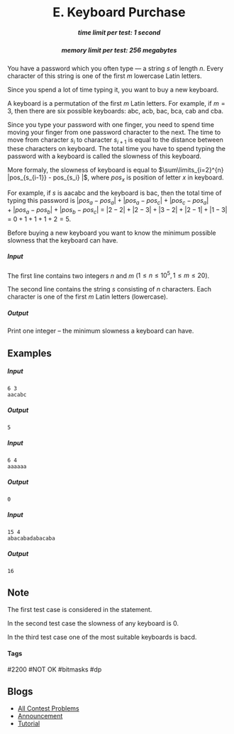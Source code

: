 <h1 style='text-align: center;'> E. Keyboard Purchase</h1>

<h5 style='text-align: center;'>time limit per test: 1 second</h5>
<h5 style='text-align: center;'>memory limit per test: 256 megabytes</h5>

You have a password which you often type — a string $s$ of length $n$. Every character of this string is one of the first $m$ lowercase Latin letters.

Since you spend a lot of time typing it, you want to buy a new keyboard.

A keyboard is a permutation of the first $m$ Latin letters. For example, if $m = 3$, then there are six possible keyboards: abc, acb, bac, bca, cab and cba.

Since you type your password with one finger, you need to spend time moving your finger from one password character to the next. The time to move from character $s_i$ to character $s_{i+1}$ is equal to the distance between these characters on keyboard. The total time you have to spend typing the password with a keyboard is called the slowness of this keyboard.

More formaly, the slowness of keyboard is equal to $\sum\limits_{i=2}^{n} |pos_{s_{i-1}} - pos_{s_i} |$, where $pos_x$ is position of letter $x$ in keyboard.

For example, if $s$ is aacabc and the keyboard is bac, then the total time of typing this password is $|pos_a - pos_a| + |pos_a - pos_c| + |pos_c - pos_a| + |pos_a - pos_b| + |pos_b - pos_c|$ = $|2 - 2| + |2 - 3| + |3 - 2| + |2 - 1| + |1 - 3|$ = $0 + 1 + 1 + 1 + 2 = 5$.

Before buying a new keyboard you want to know the minimum possible slowness that the keyboard can have. 

##### Input

The first line contains two integers $n$ and $m$ ($1 \le n \le 10^5, 1 \le m \le 20$).

The second line contains the string $s$ consisting of $n$ characters. Each character is one of the first $m$ Latin letters (lowercase).

##### Output

Print one integer – the minimum slowness a keyboard can have.

## Examples

##### Input


```text
6 3
aacabc
```
##### Output


```text
5
```
##### Input


```text
6 4
aaaaaa
```
##### Output


```text
0
```
##### Input


```text
15 4
abacabadabacaba
```
##### Output


```text
16
```
## Note

The first test case is considered in the statement.

In the second test case the slowness of any keyboard is $0$.

In the third test case one of the most suitable keyboards is bacd.



#### Tags 

#2200 #NOT OK #bitmasks #dp 

## Blogs
- [All Contest Problems](../Educational_Codeforces_Round_74_(Rated_for_Div._2).md)
- [Announcement](../blogs/Announcement.md)
- [Tutorial](../blogs/Tutorial.md)
